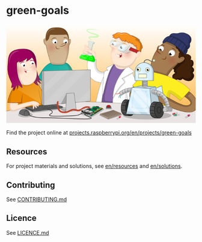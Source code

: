 # green-goals

![green-goals](banner.png)

Find the project online at [projects.raspberrypi.org/en/projects/green-goals](https://projects.raspberrypi.org/en/projects/green-goals)

## Resources
For project materials and solutions, see [en/resources](https://github.com/raspberrypilearning/green-goals/tree/master/en/resources) and [en/solutions](https://github.com/raspberrypilearning/green-goals/tree/master/en/solutions).

## Contributing
See [CONTRIBUTING.md](CONTRIBUTING.md)

## Licence
 See [LICENCE.md](LICENCE.md)